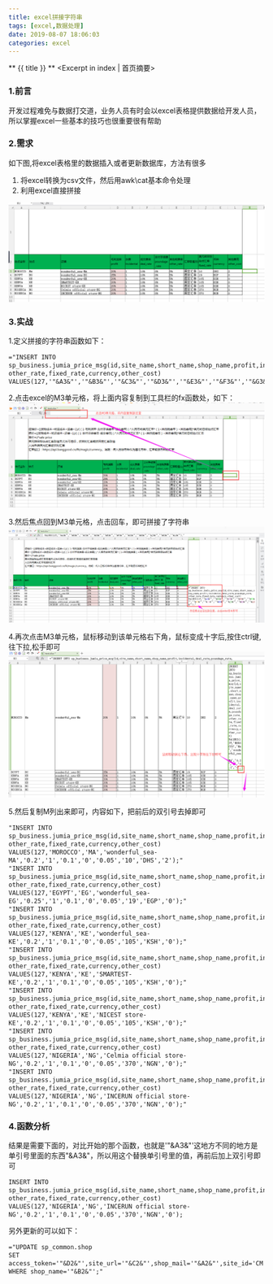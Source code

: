 ```yaml
---
title: excel拼接字符串
tags: [excel,数据处理]
date: 2019-08-07 18:06:03
categories: excel
---
```

** {{ title }} ** <Excerpt in index | 首页摘要>


<!-- more -->
### 1.前言
开发过程难免与数据打交道，业务人员有时会以excel表格提供数据给开发人员，所以掌握excel一些基本的技巧也很重要很有帮助

### 2.需求
如下图,将excel表格里的数据插入或者更新数据库，方法有很多 
1. 将excel转换为csv文件，然后用awk\cat基本命令处理
2. 利用excel直接拼接

![附件](excel拼接字符串/excel拼接字符串-1.png)


### 3.实战

1.定义拼接的字符串函数如下：

```
="INSERT INTO sp_business.jumia_price_msg(id,site_name,short_name,shop_name,profit,incidental,deal_rate,poundage_rate,
other_rate,fixed_rate,currency,other_cost) 
VALUES(127,'"&A3&"','"&B3&"','"&C3&"','"&D3&"','"&E3&"','"&F3&"','"&G3&"','"&H3&"','"&J3&"','"&K3&"','"&L3&"');"

```

2.点击excel的M3单元格，将上面内容复制到工具栏的fx函数处，如下：
![附件](excel拼接字符串/excel拼接字符串-2.png)

3.然后焦点回到M3单元格，点击回车，即可拼接了字符串
![附件](excel拼接字符串/excel拼接字符串-3.png)

4.再次点击M3单元格，鼠标移动到该单元格右下角，鼠标变成十字后,按住ctrl键,往下拉,松手即可
![附件](excel拼接字符串/excel拼接字符串-5.png)

5.然后复制M列出来即可，内容如下，把前后的双引号去掉即可

```
"INSERT INTO sp_business.jumia_price_msg(id,site_name,short_name,shop_name,profit,incidental,deal_rate,poundage_rate,
other_rate,fixed_rate,currency,other_cost) 
VALUES(127,'MOROCCO','MA','wonderful_sea-MA','0.2','1','0.1','0','0.05','10','DHS','2');"
"INSERT INTO sp_business.jumia_price_msg(id,site_name,short_name,shop_name,profit,incidental,deal_rate,poundage_rate,
other_rate,fixed_rate,currency,other_cost) 
VALUES(127,'EGYPT','EG','wonderful_sea-EG','0.25','1','0.1','0','0.05','19','EGP','0');"
"INSERT INTO sp_business.jumia_price_msg(id,site_name,short_name,shop_name,profit,incidental,deal_rate,poundage_rate,
other_rate,fixed_rate,currency,other_cost) 
VALUES(127,'KENYA','KE','wonderful_sea-KE','0.2','1','0.1','0','0.05','105','KSH','0');"
"INSERT INTO sp_business.jumia_price_msg(id,site_name,short_name,shop_name,profit,incidental,deal_rate,poundage_rate,
other_rate,fixed_rate,currency,other_cost) 
VALUES(127,'KENYA','KE','SMARTEST-KE','0.2','1','0.1','0','0.05','105','KSH','0');"
"INSERT INTO sp_business.jumia_price_msg(id,site_name,short_name,shop_name,profit,incidental,deal_rate,poundage_rate,
other_rate,fixed_rate,currency,other_cost) 
VALUES(127,'KENYA','KE','NICEST store-KE','0.2','1','0.1','0','0.05','105','KSH','0');"
"INSERT INTO sp_business.jumia_price_msg(id,site_name,short_name,shop_name,profit,incidental,deal_rate,poundage_rate,
other_rate,fixed_rate,currency,other_cost) 
VALUES(127,'NIGERIA','NG','Celmia official store-NG','0.2','1','0.1','0','0.05','370','NGN','0');"
"INSERT INTO sp_business.jumia_price_msg(id,site_name,short_name,shop_name,profit,incidental,deal_rate,poundage_rate,
other_rate,fixed_rate,currency,other_cost) 
VALUES(127,'NIGERIA','NG','INCERUN official store-NG','0.2','1','0.1','0','0.05','370','NGN','0');"
```


### 4.函数分析

结果是需要下面的，对比开始的那个函数，也就是'"&A3&"'这地方不同的地方是单引号里面的东西"&A3&"，所以用这个替换单引号里的值，再前后加上双引号即可

```
INSERT INTO sp_business.jumia_price_msg(id,site_name,short_name,shop_name,profit,incidental,deal_rate,poundage_rate,
other_rate,fixed_rate,currency,other_cost) 
VALUES(127,'NIGERIA','NG','INCERUN official store-NG','0.2','1','0.1','0','0.05','370','NGN','0');
```



另外更新的可以如下：

```
="UPDATE sp_common.shop
SET access_token='"&D2&"',site_url='"&C2&"',shop_mail='"&A2&"',site_id='CM',site_name='CAMEROO' 
WHERE shop_name='"&B2&"';"
```


